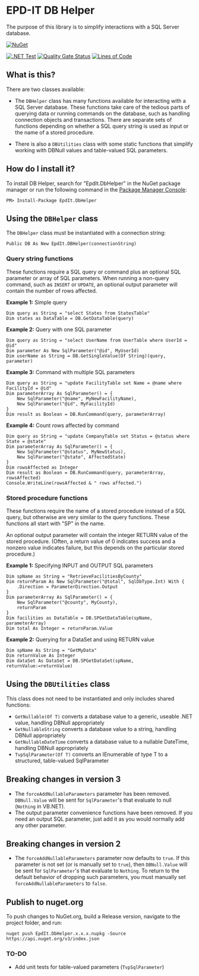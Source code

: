 # EPD-IT DB Helper

The purpose of this library is to simplify interactions with a SQL Server database. 

[![NuGet](https://img.shields.io/nuget/v/EpdIt.DbHelper.svg?maxAge=86400)](https://www.nuget.org/packages/EpdIt.DbHelper/) 

[![.NET Test](https://github.com/gaepdit/db-helper/actions/workflows/dotnet-test.yml/badge.svg)](https://github.com/gaepdit/enforcement-orders/actions/workflows/dotnet.yml)
[![Quality Gate Status](https://sonarcloud.io/api/project_badges/measure?project=gaepdit_db-helper&metric=alert_status)](https://sonarcloud.io/summary/new_code?id=gaepdit_db-helper)
[![Lines of Code](https://sonarcloud.io/api/project_badges/measure?project=gaepdit_db-helper&metric=ncloc)](https://sonarcloud.io/summary/new_code?id=gaepdit_db-helper)

## What is this?

There are two classes available:

* The `DBHelper` class has many functions available for interacting with a SQL Server database. These functions take care of the tedious parts of querying data or running commands on the database, such as handling connection objects and transactions. There are separate sets of functions depending on whether a SQL query string is used as input or the name of a stored procedure.

* There is also a `DBUtilities` class with some static functions that simplify working with DBNull values and table-valued SQL parameters.

## How do I install it?

To install DB Helper, search for "EpdIt.DbHelper" in the NuGet package manager or run the following command in the [Package Manager Console](https://docs.nuget.org/consume/package-manager-console):

`PM> Install-Package EpdIt.DbHelper`

## Using the `DBHelper` class

The `DBHelper` class must be instantiated with a connection string:

```
Public DB As New EpdIt.DBHelper(connectionString)
```

### Query string functions

These functions require a SQL query or command plus an optional SQL parameter or array of SQL parameters. When running a non-query command, such as `INSERT` or `UPDATE`, an optional output parameter will contain the number of rows affected.

**Example 1:** Simple query

```
Dim query as String = "select States from StatesTable"
Dim states as DataTable = DB.GetDataTable(query)
```

**Example 2:** Query with one SQL parameter

```
Dim query as String = "select UserName from UserTable where UserId = @id"
Dim parameter As New SqlParameter("@id", MyUserId)
Dim userName as String = DB.GetSingleValue(Of String)(query, parameter)
```

**Example 3:** Command with multiple SQL parameters

```
Dim query as String = "update FacilityTable set Name = @name where FacilityId = @id"
Dim parameterArray As SqlParameter() = {
    New SqlParameter("@name", MyNewFacilityName),
    New SqlParameter("@id", MyFacilityId)
}
Dim result as Boolean = DB.RunCommand(query, parameterArray)
```

**Example 4:** Count rows affected by command

```
Dim query as String = "update CompanyTable set Status = @status where State = @state"
Dim parameterArray As SqlParameter() = {
    New SqlParameter("@status", MyNewStatus),
    New SqlParameter("@state", AffectedState)
}
Dim rowsAffected as Integer
Dim result as Boolean = DB.RunCommand(query, parameterArray, rowsAffected)
Console.WriteLine(rowsAffected & " rows affected.")
```

### Stored procedure functions

These functions require the name of a stored procedure instead of a SQL query, but otherwise are very similar to the query functions. These functions all start with "SP" in the name. 

An optional output parameter will contain the integer RETURN value of the stored procedure. (Often, a return value of 0 indicates success and a nonzero value indicates failure, but this depends on the particular stored procedure.)

**Example 1:** Specifying INPUT and OUTPUT SQL parameters

```
Dim spName as String = "RetrieveFacilitiesByCounty"
Dim returnParam As New SqlParameter("@total", SqlDbType.Int) With {
    .Direction = ParameterDirection.Output
}
Dim parameterArray As SqlParameter() = {
    New SqlParameter("@county", MyCounty),
    returnParam
}
Dim facilities as DataTable = DB.SPGetDataTable(spName, parameterArray)
Dim total As Integer = returnParam.Value
```

**Example 2:** Querying for a DataSet and using RETURN value

```
Dim spName As String = "GetMyData"
Dim returnValue As Integer
Dim dataSet As DataSet = DB.SPGetDataSet(spName, returnValue:=returnValue)
```

## Using the `DBUtilities` class

This class does not need to be instantiated and only includes shared functions:

* `GetNullable(Of T)` converts a database value to a generic, useable .NET value, handling DBNull appropriately
* `GetNullableString` converts a database value to a string, handling DBNull appropriately
* `GetNullableDateTime` converts a database value to a nullable DateTime, handling DBNull appropriately
* `TvpSqlParameter(Of T)` converts an IEnumerable of type T to a structured, table-valued SqlParameter

## Breaking changes in version 3

* The `forceAddNullableParameters` parameter has been removed. `DBNull.Value` will be sent for `SqlParameter`'s that evaluate to null (`Nothing` in VB.NET).
* The output parameter convenience functions have been removed. If you need an output SQL parameter, just add it as you would normally add any other parameter.

## Breaking changes in version 2

* The `forceAddNullableParameters` parameter now defaults to `true`. If this parameter is not set (or is manually set to `true`), then `DBNull.Value` will be sent for `SqlParameter`'s that evaluate to `Nothing`. To return to the default behavior of dropping such parameters, you must manually set `forceAddNullableParameters` to `false`.

## Publish to nuget.org

To push changes to NuGet.org, build a Release version, navigate to the project folder, and run:

`nuget push EpdIt.DbHelper.x.x.x.nupkg -Source https://api.nuget.org/v3/index.json`

### TO-DO

* Add unit tests for table-valued parameters (`TvpSqlParameter`)
